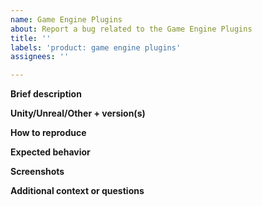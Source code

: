 ```yaml
---
name: Game Engine Plugins
about: Report a bug related to the Game Engine Plugins
title: ''
labels: 'product: game engine plugins'
assignees: ''

---
```


**Brief description**

**Unity/Unreal/Other + version(s)**

**How to reproduce**

**Expected behavior**

**Screenshots**

**Additional context or questions**
